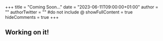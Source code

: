 +++
title = "Coming Soon..."
date = "2023-06-11T09:00:00+01:00"
author = ""
authorTwitter = "" #do not include @
showFullContent = true
hideComments = true
+++

## Working on it!